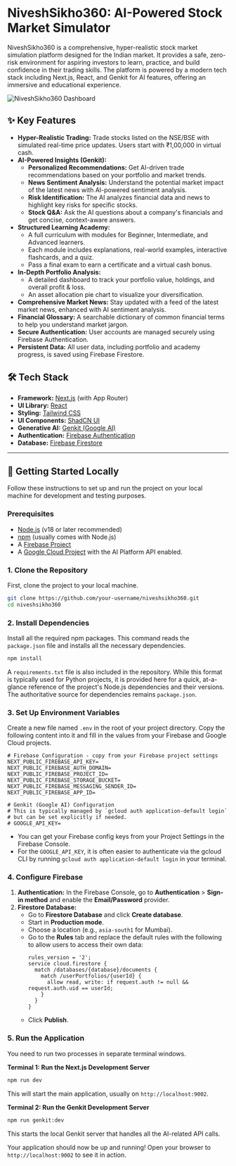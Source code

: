 # NiveshSikho360: AI-Powered Stock Market Simulator

NiveshSikho360 is a comprehensive, hyper-realistic stock market simulation platform designed for the Indian market. It provides a safe, zero-risk environment for aspiring investors to learn, practice, and build confidence in their trading skills. The platform is powered by a modern tech stack including Next.js, React, and Genkit for AI features, offering an immersive and educational experience.

![NiveshSikho360 Dashboard](https://placehold.co/800x400.png?text=NiveshSikho360+App+Screenshot)

## ✨ Key Features

- **Hyper-Realistic Trading:** Trade stocks listed on the NSE/BSE with simulated real-time price updates. Users start with ₹1,00,000 in virtual cash.
- **AI-Powered Insights (Genkit):**
    - **Personalized Recommendations:** Get AI-driven trade recommendations based on your portfolio and market trends.
    - **News Sentiment Analysis:** Understand the potential market impact of the latest news with AI-powered sentiment analysis.
    - **Risk Identification:** The AI analyzes financial data and news to highlight key risks for specific stocks.
    - **Stock Q&A:** Ask the AI questions about a company's financials and get concise, context-aware answers.
- **Structured Learning Academy:**
    - A full curriculum with modules for Beginner, Intermediate, and Advanced learners.
    - Each module includes explanations, real-world examples, interactive flashcards, and a quiz.
    - Pass a final exam to earn a certificate and a virtual cash bonus.
- **In-Depth Portfolio Analysis:**
    - A detailed dashboard to track your portfolio value, holdings, and overall profit & loss.
    - An asset allocation pie chart to visualize your diversification.
- **Comprehensive Market News:** Stay updated with a feed of the latest market news, enhanced with AI sentiment analysis.
- **Financial Glossary:** A searchable dictionary of common financial terms to help you understand market jargon.
- **Secure Authentication:** User accounts are managed securely using Firebase Authentication.
- **Persistent Data:** All user data, including portfolio and academy progress, is saved using Firebase Firestore.

## 🛠️ Tech Stack

- **Framework:** [Next.js](https://nextjs.org/) (with App Router)
- **UI Library:** [React](https://reactjs.org/)
- **Styling:** [Tailwind CSS](https://tailwindcss.com/)
- **UI Components:** [ShadCN UI](https://ui.shadcn.com/)
- **Generative AI:** [Genkit (Google AI)](https://firebase.google.com/docs/genkit)
- **Authentication:** [Firebase Authentication](https://firebase.google.com/docs/auth)
- **Database:** [Firebase Firestore](https://firebase.google.com/docs/firestore)

---

## 🚀 Getting Started Locally

Follow these instructions to set up and run the project on your local machine for development and testing purposes.

### Prerequisites

- [Node.js](https://nodejs.org/en/) (v18 or later recommended)
- [npm](https://www.npmjs.com/) (usually comes with Node.js)
- A [Firebase Project](https://console.firebase.google.com/)
- A [Google Cloud Project](https://console.cloud.google.com/) with the AI Platform API enabled.

### 1. Clone the Repository

First, clone the project to your local machine.

```bash
git clone https://github.com/your-username/niveshsikho360.git
cd niveshsikho360
```

### 2. Install Dependencies

Install all the required npm packages. This command reads the `package.json` file and installs all the necessary dependencies.

```bash
npm install
```

A `requirements.txt` file is also included in the repository. While this format is typically used for Python projects, it is provided here for a quick, at-a-glance reference of the project's Node.js dependencies and their versions. The authoritative source for dependencies remains `package.json`.

### 3. Set Up Environment Variables

Create a new file named `.env` in the root of your project directory. Copy the following content into it and fill in the values from your Firebase and Google Cloud projects.

```env
# Firebase Configuration - copy from your Firebase project settings
NEXT_PUBLIC_FIREBASE_API_KEY=
NEXT_PUBLIC_FIREBASE_AUTH_DOMAIN=
NEXT_PUBLIC_FIREBASE_PROJECT_ID=
NEXT_PUBLIC_FIREBASE_STORAGE_BUCKET=
NEXT_PUBLIC_FIREBASE_MESSAGING_SENDER_ID=
NEXT_PUBLIC_FIREBASE_APP_ID=

# Genkit (Google AI) Configuration
# This is typically managed by `gcloud auth application-default login`
# but can be set explicitly if needed.
# GOOGLE_API_KEY=
```
- You can get your Firebase config keys from your Project Settings in the Firebase Console.
- For the `GOOGLE_API_KEY`, it is often easier to authenticate via the gcloud CLI by running `gcloud auth application-default login` in your terminal.

### 4. Configure Firebase

1.  **Authentication:** In the Firebase Console, go to **Authentication** > **Sign-in method** and enable the **Email/Password** provider.
2.  **Firestore Database:**
    - Go to **Firestore Database** and click **Create database**.
    - Start in **Production mode**.
    - Choose a location (e.g., `asia-south1` for Mumbai).
    - Go to the **Rules** tab and replace the default rules with the following to allow users to access their own data:
      ```
      rules_version = '2';
      service cloud.firestore {
        match /databases/{database}/documents {
          match /userPortfolios/{userId} {
            allow read, write: if request.auth != null && request.auth.uid == userId;
          }
        }
      }
      ```
    - Click **Publish**.

### 5. Run the Application

You need to run two processes in separate terminal windows.

**Terminal 1: Run the Next.js Development Server**
```bash
npm run dev
```
This will start the main application, usually on `http://localhost:9002`.

**Terminal 2: Run the Genkit Development Server**
```bash
npm run genkit:dev
```
This starts the local Genkit server that handles all the AI-related API calls.

Your application should now be up and running! Open your browser to `http://localhost:9002` to see it in action.
